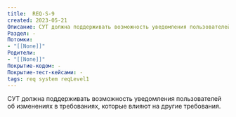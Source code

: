 ```yaml
---
title:  REQ-S-9
created: 2023-05-21
Описание: СУТ должна поддерживать возможность уведомления пользователей об изменениях в требованиях, которые влияют на другие требования. 
Раздел: -
Потомки:
- "[[None]]"
Родители: 
- "[[None]]"
Покрытие-кодом: -
Покрытие-тест-кейсами: -
tags: req system reqLevel1
---
```


СУТ должна поддерживать возможность уведомления пользователей об изменениях в требованиях, которые влияют на другие требования. 